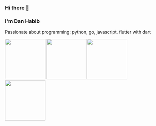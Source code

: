 ### Hi there 👋 
### I'm Dan Habib


Passionate about programming: python, go, javascript, flutter with dart

<img src="https://www.ideematic.com/wp-content/uploads/2020/07/flutter_logo.png"
        height="129" width="129">
    <img src="https://encrypted-tbn0.gstatic.com/images?q=tbn:ANd9GcQ43tSVhzopfyKNzmCbHyzKkf9QwuxH146RqtMrm-AubGh-rXh1X55tuegXiHM49--INdA&usqp=CAU"
        height="129" width="129"><img
        src="https://golang.org/lib/godoc/images/go-logo-blue.svg"
        height="129" width="129">
    <img src="https://pbs.twimg.com/media/DzDJ0DRXQAMHaQO.png" height="129" width="129">

